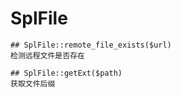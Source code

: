 # SplFile
```
## SplFile::remote_file_exists($url)
检测远程文件是否存在

## SplFile::getExt($path)
获取文件后缀

```
